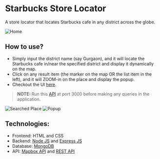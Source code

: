 # Starbucks Store Locator
A store locator that locates Starbucks cafe in any district across the globe.

![Home](https://i.ibb.co/Q9HRsq5/Store-locator-home.png)

## How to use?
- Simply input the district name (say Gurgaon), and it will locate the Starbucks cafe in/near the specified district and display it dynamically on the map.
- Click on any result item (the marker on the map OR the list item in the left), and it will ZOOM-in on the place and display the popup. 
- Checkout the UI [here](https://varunvj1.github.io/Maps-Store-Locator/).

> <b>NOTE: </b> Run this [API](https://github.com/varunvj1/Starbucks-Store-Locator-api) at port 3000 before making any queries in the application. 

![Searched Place](https://i.ibb.co/KX4fyRD/Store-locator-search.png)
![Popup](https://i.ibb.co/HxFygnz/Store-locator-popup.png)

## Technologies: 
- Frontend: HTML and CSS
- Backend: [Node JS](https://nodejs.org/en/docs/) and [Express JS](https://expressjs.com/)
- Database: [MongoDB](https://www.mongodb.com/cloud/atlas/lp/try2-in?utm_source=google&utm_campaign=gs_apac_india_search_core_brand_atlas_desktop&utm_term=mongo%20db&utm_medium=cpc_paid_search&utm_ad=e&utm_ad_campaign_id=12212624347&gclid=Cj0KCQjw0K-HBhDDARIsAFJ6UGjufc-6X_SBbs0EB0wDtAcUwaRgFwaLOHGC0-xNygT8rTdvGrxsUfkaAjJ4EALw_wcB)
- API: [Mapbox API](https://www.mapbox.com/) and [REST API](https://github.com/varunvj1/Starbucks-Store-Locator-api)
